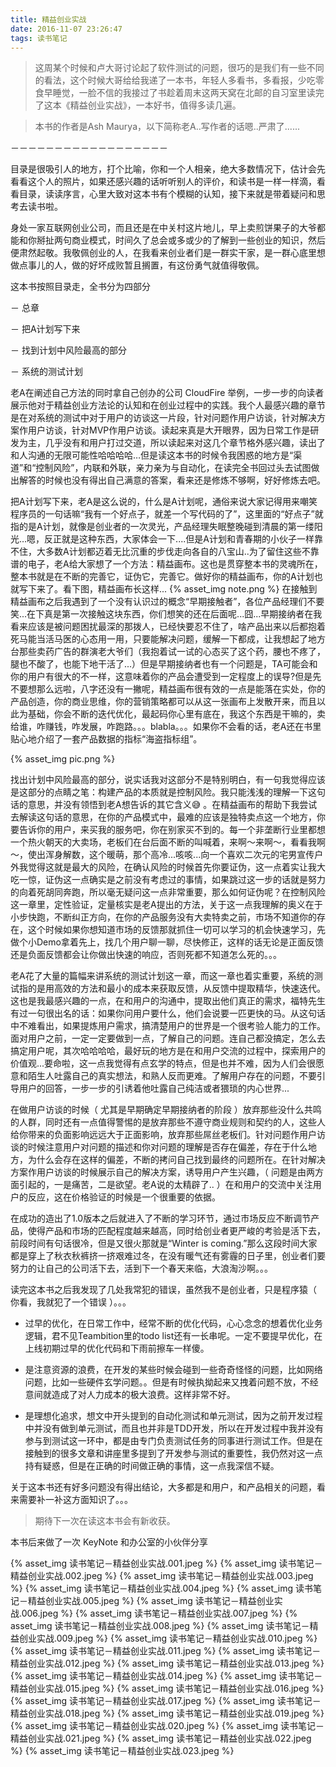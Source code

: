 ```yaml
---
title: 精益创业实战
date: 2016-11-07 23:26:47
tags: 读书笔记
---
```

> 这周某个时候和卢大哥讨论起了软件测试的问题，很巧的是我们有一些不同的看法，这个时候大哥给给我递了一本书，年轻人多看书，多看报，少吃零食早睡觉，一脸不信的我接过了书趁着周末这两天窝在北邮的自习室里读完了这本《精益创业实战》，一本好书，值得多读几遍。

> 本书的作者是Ash Maurya，以下简称老A..写作者的话嗯..严肃了......

－－－－－－－－－－－－－－－－－－

目录是很吸引人的地方，打个比喻，你和一个人相亲，绝大多数情况下，估计会先看看这个人的照片，如果还感兴趣的话听听别人的评价，和读书是一样一样滴，看看目录，读读序言，心里大致对这本书有个模糊的认知，接下来就是带着疑问和思考去读书啦。

身处一家互联网创业公司，而且还是在中关村这片地儿，早上卖煎饼果子的大爷都能和你掰扯两句商业模式，时间久了总会或多或少的了解到一些创业的知识，然后便肃然起敬。我敬佩创业的人，在我看来创业者们是一群实干家，是一群心底里想做点事儿的人，做的好坏成败暂且搁置，有这份勇气就值得敬佩。

这本书按照目录走，全书分为四部分

－ 总章

－ 把A计划写下来

－ 找到计划中风险最高的部分

－ 系统的测试计划

老A在阐述自己方法的同时拿自己创办的公司 CloudFire 举例，一步一步的向读者展示他对于精益创业方法论的认知和在创业过程中的实践。我个人最感兴趣的章节是在对系统的测试中对于用户的访谈这一片段，针对问题作用户访谈，针对解决方案作用户访谈，针对MVP作用户访谈。读起来真是大开眼界，因为日常工作是研发为主，几乎没有和用户打过交道，所以读起来对这几个章节格外感兴趣，读出了和人沟通的无限可能性哈哈哈哈…但是读这本书的时候令我困惑的地方是“渠道”和“控制风险”，内联和外联，亲力亲为与自动化，在读完全书回过头去试图做出解答的时候也没有得出自己满意的答案，看来还是修炼不够啊，好好修炼去吧。

把A计划写下来，老A是这么说的，什么是A计划呢，通俗来说大家记得用来嘲笑程序员的一句话嘛“我有一个好点子，就差一个写代码的了”，这里面的“好点子”就指的是A计划，就像是创业者的一次灵光，产品经理失眠整晚碰到清晨的第一缕阳光…嗯，反正就是这种东西，大家体会一下....但是A计划和青春期的小伙子一样靠不住，大多数A计划都迈着无比沉重的步伐走向各自的八宝山..为了留住这些不靠谱的电子，老A给大家想了一个方法：精益画布。这也是贯穿整本书的灵魂所在，整本书就是在不断的完善它，证伪它，完善它。做好你的精益画布，你的A计划也就写下来了。看下图，精益画布长这样...
{% asset_img note.png %}
在接触到精益画布之后我遇到了一个没有认识过的概念“早期接触者”，各位产品经理们不要笑...在下真是第一次接触这块东西，你们想笑的还在后面呢...囧...早期接纳者在我看来应该是被问题困扰最深的那拨人，已经快要忍不住了，啥产品出来以后都抱着死马能当活马医的心态用一用，只要能解决问题，缓解一下都成，让我想起了地方台那些卖药广告的群演老大爷们（我抱着试一试的心态买了这个药，腰也不疼了，腿也不酸了，也能下地干活了...）但是早期接纳者也有一个问题是，TA可能会和你的用户有很大的不一样，这意味着你的产品会遭受到一定程度上的误导?但是先不要想那么远啦，八字还没有一撇呢，精益画布很有效的一点是能落在实处，你的产品创造，你的商业思维，你的营销策略都可以从这一张画布上发散开来，而且以此为基础，你会不断的迭代优化，最起码你心里有底在，我这个东西是干嘛的，卖给谁，咋赚钱，咋发展，咋跑路。。。blabla。。。如果你不会看的话，老A还在书里贴心地介绍了一套产品数据的指标“海盗指标组”。

{% asset_img pic.png %}

找出计划中风险最高的部分，说实话我对这部分不是特别明白，有一句我觉得应该是这部分的点睛之笔：构建产品的本质就是控制风险。我只能浅浅的理解一下这句话的意思，并没有领悟到老A想告诉的其它含义😅 。在精益画布的帮助下我尝试去解读这句话的意思，在你的产品模式中，最难的应该是独特卖点这一个地方，你要告诉你的用户，来买我的服务吧，你在别家买不到的。每一个非垄断行业里都想一个热火朝天的大卖场，老板们在台后面不断的叫喊着，来啊～来啊～，看看我啊～，使出浑身解数，这个暖萌，那个高冷...咳咳...向一个喜欢二次元的宅男宣传户外我觉得这就是最大的风险，在确认风险的时候首先你要证伪，这一点着实让我大吃一惊，证伪这一点确实是之前没有考虑过的事情，如果跳过这一步的话就是努力的向着死胡同奔跑，所以毫无疑问这一点非常重要，那么如何证伪呢？在控制风险这一章里，定性验证，定量核实是老A提出的方法，关于这一点我理解的奥义在于小步快跑，不断纠正方向，在你的产品服务没有大卖特卖之前，市场不知道你的存在，这个时候如果你想知道市场的反馈那就抓住一切可以学习的机会快速学习，先做个小Demo拿着先上，找几个用户聊一聊，尽快修正，这样的话无论是正面反馈还是负面反馈都会让你做出快速的响应，否则死都不知道怎么死的。。。


老A花了大量的篇幅来讲系统的测试计划这一章，而这一章也着实重要，系统的测试指的是用高效的方法和最小的成本来获取反馈，从反馈中提取精华，快速迭代。这也是我最感兴趣的一点，在和用户的沟通中，提取出他们真正的需求，福特先生有过一句很出名的话：如果你问用户要什么，他们会说要一匹更快的马。从这句话中不难看出，如果提炼用户需求，搞清楚用户的世界是一个很考验人能力的工作。面对用户之前，一定一定要做到一点，了解自己的问题。连自己都没搞定，怎么去搞定用户呢，其次哈哈哈哈，最好玩的地方是在和用户交流的过程中，探索用户的价值观...要命啦，这一点我觉得有点玄学的特点，但是也并不难，因为人们会很愿意和陌生人吐露自己的真实想法，和熟人反而更难。了解用户存在的问题，不要引导用户的回答，一步一步的引诱着他吐露自己纯洁或者猥琐的内心世界... 

在做用户访谈的时候（ 尤其是早期确定早期接纳者的阶段 ）放弃那些没什么共鸣的人群，同时还有一点值得警惕的是放弃那些不遵守商业规则和契约的人，这些人给你带来的负面影响远远大于正面影响，放弃那些屌丝老板们。针对问题作用户访谈的时候注意用户对问题的描述和你对问题的理解是否存在偏差，存在于什么地方，为什么会存在这样的偏差，不断的拷问自己找到最终的问题所在。在针对解决方案作用户访谈的时候展示自己的解决方案，诱导用户产生兴趣，（ 问题是由两方面引起的，一是痛苦，二是欲望。老A说的太精辟了.. ）在和用户的交流中关注用户的反应，这在价格验证的时候是一个很重要的依据。

在成功的造出了1.0版本之后就进入了不断的学习环节，通过市场反应不断调节产品，使得产品和市场的匹配程度越来越高，同时给创业者更严峻的考验是活下去，前段时间有句话很冷，但是又很火那就是“Winter is coming.”那么这段时间大家都是穿上了秋衣秋裤挤一挤艰难过冬，在没有暖气还有雾霾的日子里，创业者们要努力的让自己的公司活下去，活到下一个春天来临，大浪淘沙啊。。。



读完这本书之后我发现了几处我常犯的错误，虽然我不是创业者，只是程序猿（ 你看，我就犯了一个错误 ）。。。

- 过早的优化，在日常工作中，经常不断的优化代码，心心念念的想着优化业务逻辑，君不见Teambition里的todo list还有一长串呢。一定不要提早优化，在上线初期过早的优化代码和下雨前擦车一样傻。

- 是注意资源的浪费，在开发的某些时候会碰到一些奇奇怪怪的问题，比如网络问题，比如一些硬件玄学问题。。但是有时候执拗起来又拽着问题不放，不经意间就造成了对人力成本的极大浪费。这样非常不好。

- 是理想化追求，想文中开头提到的自动化测试和单元测试，因为之前开发过程中并没有做到单元测试，而且也并非是TDD开发，所以在开发过程中我并没有参与到测试这一环中，都是由专门负责测试任务的同事进行测试工作。但是在接触到的很多文章和讲座里多提到了开发参与测试的重要性，我仍然对这一点持有疑惑，但是在正确的时间做正确的事情，这一点我深信不疑。

关于这本书还有好多问题没有得出结论，大多都是和用户，和产品相关的问题，看来需要补一补这方面知识了。。。



> 期待下一次在读这本书会有新收获。

本书后来做了一次 KeyNote 和办公室的小伙伴分享

{% asset_img 读书笔记－精益创业实战.001.jpeg %}
{% asset_img 读书笔记－精益创业实战.002.jpeg %}
{% asset_img 读书笔记－精益创业实战.003.jpeg %}
{% asset_img 读书笔记－精益创业实战.004.jpeg %}
{% asset_img 读书笔记－精益创业实战.005.jpeg %}
{% asset_img 读书笔记－精益创业实战.006.jpeg %}
{% asset_img 读书笔记－精益创业实战.007.jpeg %}
{% asset_img 读书笔记－精益创业实战.008.jpeg %}
{% asset_img 读书笔记－精益创业实战.009.jpeg %}
{% asset_img 读书笔记－精益创业实战.010.jpeg %}
{% asset_img 读书笔记－精益创业实战.011.jpeg %}
{% asset_img 读书笔记－精益创业实战.012.jpeg %}
{% asset_img 读书笔记－精益创业实战.013.jpeg %}
{% asset_img 读书笔记－精益创业实战.014.jpeg %}
{% asset_img 读书笔记－精益创业实战.015.jpeg %}
{% asset_img 读书笔记－精益创业实战.016.jpeg %}
{% asset_img 读书笔记－精益创业实战.017.jpeg %}
{% asset_img 读书笔记－精益创业实战.018.jpeg %}
{% asset_img 读书笔记－精益创业实战.019.jpeg %}
{% asset_img 读书笔记－精益创业实战.020.jpeg %}
{% asset_img 读书笔记－精益创业实战.021.jpeg %}
{% asset_img 读书笔记－精益创业实战.022.jpeg %}
{% asset_img 读书笔记－精益创业实战.023.jpeg %}
